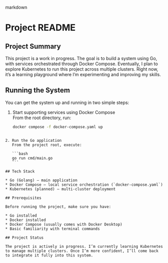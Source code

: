 markdown
# Project README

## Project Summary

This project is a work in progress. The goal is to build a system using Go, with services orchestrated through Docker Compose. Eventually, I plan to explore Kubernetes to run this project across multiple clusters. Right now, it’s a learning playground where I’m experimenting and improving my skills.

## Running the System

You can get the system up and running in two simple steps:

1. Start supporting services using Docker Compose  
   From the root directory, run:  
   ```bash
   docker compose -f docker-compose.yaml up
````

2. Run the Go application
   From the project root, execute:

   ```bash
   go run cmd/main.go
   ```

## Tech Stack

* Go (Golang) – main application
* Docker Compose – local service orchestration (`docker-compose.yaml`)
* Kubernetes (planned) – multi-cluster deployment

## Prerequisites

Before running the project, make sure you have:

* Go installed
* Docker installed
* Docker Compose (usually comes with Docker Desktop)
* Basic familiarity with terminal commands

## Project Status

The project is actively in progress. I’m currently learning Kubernetes to manage multiple clusters. Once I’m more confident, I’ll come back to integrate it fully into this system.
